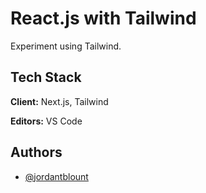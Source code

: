 # React.js with Tailwind

Experiment using Tailwind.


## Tech Stack

**Client:** Next.js, Tailwind

**Editors:** VS Code

  
## Authors

- [@jordantblount](https://jordanblount.com)

  